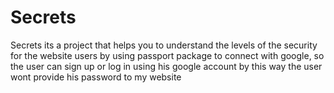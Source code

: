 # Secrets

Secrets its a project that helps you to understand the levels of the security for the website users by using passport package to connect with google,
so the user can sign up or log in using his google account by this way the user wont provide his password to my website

